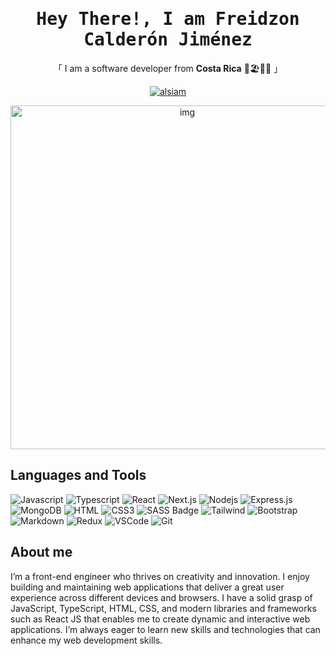 
<h1 align="center">
			<samp>Hey There!, I am <strong>Freidzon Calderón Jiménez</strong> </samp>
</h1>

<p align="center">
  「 I am a software developer from <strong>Costa Rica</strong> 🦥🏖️🌄🌋 」
</p>

<p align="center">
			<a href="https://www.linkedin.com/in/freidzon-calderon/" target="_blank">
				<img
					src="https://img.shields.io/badge/LinkedIn-0077B5?style=for-the-badge&logo=linkedin&logoColor=white"
					alt="alsiam"
				/>
			</a>
</p>

<p align="center">
			<img src="https://user-images.githubusercontent.com/102637227/223205759-f175f521-02b5-411d-af76-241cc66e9820.svg" width="550" alt="img" />
</p>

## Languages and Tools

![Javascript](https://img.shields.io/badge/Javascript-F0DB4F?style=for-the-badge&labelColor=black&logo=javascript&logoColor=F0DB4F) ![Typescript](https://img.shields.io/badge/Typescript-007acc?style=for-the-badge&labelColor=black&logo=typescript&logoColor=007acc) ![React](https://img.shields.io/badge/-React-61DBFB?style=for-the-badge&labelColor=black&logo=react&logoColor=61DBFB) ![Next.js](https://img.shields.io/badge/next.js-000000?style=for-the-badge&logo=nextdotjs&logoColor=white) ![Nodejs](https://img.shields.io/badge/Nodejs-3C873A?style=for-the-badge&labelColor=black&logo=node.js&logoColor=3C873A) ![Express.js](https://img.shields.io/badge/Express.js-000000?style=for-the-badge&logo=express&logoColor=white) ![MongoDB](https://img.shields.io/badge/MongoDB-4EA94B?style=for-the-badge&logo=mongodb&logoColor=white) ![HTML](https://img.shields.io/badge/HTML5-E34F26?style=for-the-badge&logo=html5&logoColor=white) ![CSS3](https://img.shields.io/badge/CSS3-1572B6?style=for-the-badge&logo=css3&logoColor=white) ![SASS Badge](https://img.shields.io/badge/Sass-CC6699?style=for-the-badge&logo=sass&logoColor=white) ![Tailwind](https://img.shields.io/badge/Tailwind_CSS-092749?style=for-the-badge&logo=tailwindcss&logoColor=06B6D4&labelColor=000000) ![Bootstrap](https://img.shields.io/badge/Bootstrap-563D7C?style=for-the-badge&logo=bootstrap&logoColor=white) ![Markdown](https://img.shields.io/badge/Markdown-000000?style=for-the-badge&logo=markdown&logoColor=white) ![Redux](https://img.shields.io/badge/Redux-593D88?style=for-the-badge&logo=redux&logoColor=white) ![VSCode](https://img.shields.io/badge/Visual_Studio-0078d7?style=for-the-badge&logo=visual%20studio&logoColor=white) ![Git](https://img.shields.io/badge/Git-F05032?style=for-the-badge&logo=git&logoColor=white)
   
## About me

I’m a front-end engineer who thrives on creativity and innovation. I enjoy building and maintaining web applications that deliver a great user experience across different devices and browsers. I have a solid grasp of JavaScript, TypeScript, HTML, CSS, and modern libraries and frameworks such as React JS that enables me to create dynamic and interactive web applications. I’m always eager to learn new skills and technologies that can enhance my web development skills.
